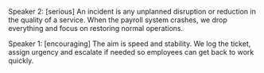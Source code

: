 Speaker 2: [serious] An incident is any unplanned disruption or reduction in the quality of a service. When the payroll system crashes, we drop everything and focus on restoring normal operations.

Speaker 1: [encouraging] The aim is speed and stability. We log the ticket, assign urgency and escalate if needed so employees can get back to work quickly.
